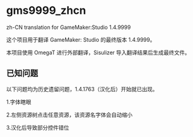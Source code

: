 # gms9999_zhcn
zh-CN translation for GameMaker:Studio 1.4.9999

这个项目用于翻译 GameMaker: Studio 的最终版本 1.4.9999。

本项目使用 OmegaT 进行外部翻译，Sisulizer 导入翻译结果后生成最终文件。

## 已知问题

以下问题均为历史遗留问题，1.4.1763（汉化后）开始就已出现。

1.字体瞎眼

2.左侧资源树点击任意资源，该资源名字体会自动缩小

3.汉化后导致部分控件错位
